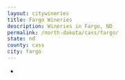 ```yaml
---
layout: citywineries
title: Fargo Wineries
description: Wineries in Fargo, ND
permalink: /north-dakota/cass/fargo/
state: nd
county: cass
city: fargo
---
```

-
